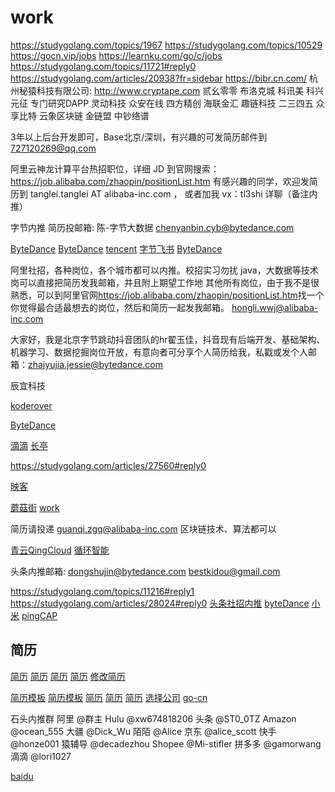 # work

<https://studygolang.com/topics/1967>
<https://studygolang.com/topics/10529>
<https://gocn.vip/jobs>
<https://learnku.com/go/c/jobs>
<https://studygolang.com/topics/11721#reply0>
<https://studygolang.com/articles/20938?fr=sidebar>
<https://bibr.cn.com/>
杭州秘猿科技有限公司: <http://www.cryptape.com>
贰幺零零
布洛克城 科讯美 科兴 元征 专门研究DAPP
灵动科技
众安在线
四方精创
海联金汇
趣链科技
二三四五
众享比特
云象区块链
金链盟
中钞络谱

3年以上后台开发即可，Base北京/深圳，有兴趣的可发简历邮件到 727120269@qq.com

阿里云神龙计算平台热招职位，详细 JD 到官网搜索：
<https://job.alibaba.com/zhaopin/positionList.htm>
有感兴趣的同学，欢迎发简历到 tanglei.tanglei AT alibaba-inc.com ，
或者加我 vx：tl3shi 详聊（备注内推）

字节内推 简历投邮箱: 陈-字节大数据
chenyanbin.cyb@bytedance.com

[ByteDance](https://github.com/wolverinn/Waking-Up)
[ByteDance](https://studygolang.com/topics/11004)
[tencent](https://studygolang.com/topics/10678#commentForm)
[字节飞书](https://www.feishu.cn/hr/feishu_social_recruitment?token=MzsxNTkwMTUwNzkxNzAxOzY4Mjc3NDMyMDE0Mjg4OTkzNDI7)
[ByteDance](https://job.bytedance.com/referral/pc/introduction?token=MzsxNTkxMDczMTEzNjMxOzY3MTExMDQ5OTg0MzgwNzc5NTU7MA)

阿里社招，各种岗位，各个城市都可以内推。校招实习勿扰
java，大数据等技术岗可以直接把简历发我邮箱，并且附上期望工作地
其他所有岗位，由于我不是很熟悉，可以到阿里官网<https://job.alibaba.com/zhaopin/positionList.htm>找一个你觉得最合适最想去的岗位，然后和简历一起发我邮箱。
hongli.wwj@alibaba-inc.com

大家好，我是北京字节跳动抖音团队的hr翟玉佳，抖音现有后端开发、基础架构、机器学习、数据挖掘岗位开放，有意向者可分享个人简历给我，私戳或发个人邮箱：zhaiyujia.jessie@bytedance.com

辰宜科技

[koderover](https://www.koderover.com/)

[ByteDance](https://mp.weixin.qq.com/s?__biz=MzU0MzQ5MDA0Mw==&mid=2247489529&idx=1&sn=2757ebfbfdd2e0c462877b1cb5c688d8&chksm=fb0bfd6dcc7c747be3746e3862723b62aab823e07f1f777fdc97ef651c160597cf2accc1ca2d&mpshare=1&scene=1&srcid=&sharer_sharetime=1584757756691&sharer_shareid=be082b9b55860bca135c279cbeb97d77&key=9e4d10ee3ad30392e53f545b5fa35a1ecb2b0abd5b8ad55b9fc3f07d48638d520dac267e7b2b2e8e54f4f8b04977667aaf7bc2baac3b958cb8a991e95ac868c352f7755f95de60a07538bbacdf31bf61&ascene=1&uin=MjYyMTk4OTk4NA%3D%3D&devicetype=Windows+10&version=62080079&lang=zh_CN&exportkey=ARQ%2Br667pSkarNCsj6V74CU%3D&pass_ticket=YK36%2BH06TDdcRIjydd4a0IWn77JFY2wrWFRoMr1L8JPILPr5gLeGqGNghnA%2B3Spe)

[滴滴](https://studygolang.com/topics/11150?fr=sidebar)
[长亭](https://studygolang.com/topics/11159#reply0)

<https://studygolang.com/articles/27560#reply0>

[映客](https://mp.weixin.qq.com/s?__biz=MzIzMjA5OTc3OQ==&mid=2652941902&idx=1&sn=85137e28606a89c3b648dee790928fce&chksm=f34e14e2c4399df44a09f23421240e674faa53c9efa9cdebfe7b2e1e4e502b5500e02c2aa9fa&scene=126&sessionid=1585729482&key=f3de4429a3d2309849215f6f9931be4834b45e769258c7b2fb0a151e3ffd08c8ebb991755a01a94d6679aebc253aceef2602fbb7255369d26bd3e756012d78078ea11effe82eedf1c9d48f14584e4808&ascene=1&uin=MjYyMTk4OTk4NA%3D%3D&devicetype=Windows+10&version=62080079&lang=zh_CN&exportkey=AWnzRuL7aee9pG%2BG5dojSPk%3D&pass_ticket=9QMCzdbuzL%2BKTgqt43ChCnTzzHZ57sYBqR7An3b4Yl0CiUB4ueDr0sii2Lkv6aXe)

[蘑菇街](https://github.com/AobingJava/JavaFamily)
[work](https://github.com/CyC2018/CS-Notes)

简历请投递 guanqi.zgq@alibaba-inc.com 区块链技术、算法都可以

[青云QingCloud](https://www.qingcloud.com/)
[循环智能](https://studygolang.com/topics/11271#reply0)

头条内推邮箱: dongshujin@bytedance.com
bestkidou@gmail.com

<https://studygolang.com/topics/11216#reply1>
<https://studygolang.com/articles/28024#reply0>
[头条社招内推](https://job.bytedance.com/referral/pc/position?token=MzsxNTgzOTkwNjYyOTIyOzY3OTk0MDk2ODE5ODg0MDQ3NDQ7MA)
[byteDance](https://www.nowcoder.com/discuss/405556)
[小米](https://studygolang.com/topics/11315#reply0)
[pingCAP](https://www.jianshu.com/p/77b0b159dffe)

## 简历

[简历](https://github.com/geekcompany/ResumeSample/blob/master/java.md)
[简历](https://mp.weixin.qq.com/s?__biz=MzIzODIzNzE0NQ==&mid=2654418827&idx=1&sn=33e1bfb39e8cafa66d094389170654c2&chksm=f2fff33dc5887a2b9c028aaa6b4c78a0b8c02e6b4763e08ee465c807b2de9354e3a849ab395e&mpshare=1&scene=1&srcid=&sharer_sharetime=1585198056644&sharer_shareid=e97c9100da56aa4014f248b28427547f&key=480a52c9d22af294b4f5c7049011ee138ad346e044a20dd4340e089eedaf19c301af8baa3763a146d1fd37f3a7da5905dfafe30b2753855ceb4a160f1f3e577718e041f4c385c27be2e9a3291991cbd8&ascene=1&uin=MjYyMTk4OTk4NA%3D%3D&devicetype=Windows+10&version=62080079&lang=zh_CN&exportkey=AThPQbsQKLbnxBvtQrdyWQQ%3D&pass_ticket=4j5eprlqK9T7jvi1nLOrVXC%2Bbl8oVhKCsgCo1nW1eC603udgpjsitRFfSCCtKgPv)
[简历](https://mp.weixin.qq.com/s?__biz=MzA3MDU2MjM4Ng==&mid=2247484767&idx=1&sn=2249317ed5eaf7d12e511f87ffac8035&chksm=9f3ba262a84c2b74cf4a7d8030703cb0c02abb96e02a639bad4c25caa8a5ce4b73310f08f019&mpshare=1&scene=1&srcid=&sharer_sharetime=1585672022632&sharer_shareid=be082b9b55860bca135c279cbeb97d77&key=988d6e79394f42a0a97bda4fab05e2573d53761f2513599e5d73583048a6df85e41d614a56c4fe7558dc700e45139fec1f78247f53c15579d29cf0385f29b884bdfdad8227bed1f4d987e0f59e65cb10&ascene=1&uin=MjYyMTk4OTk4NA%3D%3D&devicetype=Windows+10&version=62080079&lang=zh_CN&exportkey=AY3zQj0%2B7oj9mvCAMUJOo4s%3D&pass_ticket=tpQgHpcQZ0ARnPSSifiCctsLyyqemnvVzOeUeFTGEbPOOlSFQG56ZnjVr0CIxlfm)
[简历](https://github.com/Snailclimb/JavaGuide)
[修改简历](互联网侦察公众号后台回复修改简历)

[简历模板](https://resume.mdnice.com/)
[简历模板](https://github.com/mdnice/markdown-resume)
[简历](https://mp.weixin.qq.com/s?__biz=MzUzNTAzNjUzMQ==&mid=2247484080&idx=1&sn=3686d1dd288e210f8ee3f83eb40bf2eb&chksm=fa8ad5accdfd5cba76f62f33895101598db395d6c7c98a1b6f6e0d7df2e6d600dcf08afcec74&mpshare=1&scene=1&srcid=&sharer_sharetime=1586666581193&sharer_shareid=8f5ebfc9d1ebfc3a5c0ac7a81253ecbe&key=2be5a50c0e9f27d566285160a29ef8785502bcfecdb4c34927e0df7cd174ce2aba9d7278761fc78986367b08849b891e807d656261790fb9d3678d4739215fc95d0b7063cd7ba8b453fe1f33d423f497&ascene=1&uin=MjYyMTk4OTk4NA%3D%3D&devicetype=Windows+10&version=62080079&lang=zh_CN&exportkey=ATZa%2BRedoQ%2BecEdo%2BAHaauA%3D&pass_ticket=vKMN1UeGmNN3XBgl1hxvZO4Eny4S8pKaGEm7gtfgsmecDvkrTTwRBmwk09ZCfnyf)
[简历](https://mp.weixin.qq.com/s?__biz=MzI0MzIyMDM5Ng==&mid=2649826770&idx=1&sn=9bc326d8457cc33e3ddbe799f1391048&chksm=f175ef11c6026607a7f3b579e242758c04cb4c9e59e76da6d32c590dc2cfb24aa5790cf7ce19&mpshare=1&scene=1&srcid=&sharer_sharetime=1586867725719&sharer_shareid=a05c3fce97ade02888e2f7a13089e8d3&key=cdf90f9bd9e67c9bcaadb3f70ed957043ced7720f44c9bb9f0c7cc5238364c5a41ccafcb521a99e655cc87c0f2179e4b680d7d734f1a98cdd1d6135dfee2bb0d75772255e82cc857053d25df3be2bf53&ascene=1&uin=MjYyMTk4OTk4NA%3D%3D&devicetype=Windows+10&version=62080079&lang=zh_CN&exportkey=AQ5vUhv65f5Fik4e7jNdIOo%3D&pass_ticket=NJ8T%2FsBL6U2MskC8ZfV974hvbZxTwAHfKzviBWQocavpGnrQSbPtpve0KSe5uiQv)
[简历](https://mp.weixin.qq.com/s?__biz=MzU3MTg3NDYwNg==&mid=2247484503&idx=1&sn=c7a006ddd9acb1cb104128c7d8601eab&chksm=fcd8c816cbaf4100d648d55111b3c360b14777a9e94c599ed6ad3e200045956df75db8e7164a&mpshare=1&scene=1&srcid=0415fXWjOsKvaFV6nq6uZs7Q&sharer_sharetime=1586919085672&sharer_shareid=be082b9b55860bca135c279cbeb97d77&key=92a58dc17248b4b84cf39fe7c968b93c2b8b33bf12995614c19c264da66bbc0df552ac21f92ff0bf7b98780050d74785e76284daeb95fff96e0a90be633e2897ffcfbaefdf243ca93cec95e55b4d8781&ascene=1&uin=MjYyMTk4OTk4NA%3D%3D&devicetype=Windows+10&version=62080079&lang=zh_CN&exportkey=AR9v5%2Ba0PduxBmGatS4fUjM%3D&pass_ticket=hRK18tJs7F7HalyYBbrP4Wr2mAmsSzMyvX%2FsyODQyqx0cOzBlIE7yu%2BjRPui1FaT)
[选择公司](https://mp.weixin.qq.com/s?__biz=MzA3MzA5MTU4NA==&mid=2247484348&idx=1&sn=5c1b3fdcf86ade968621141df01976db&chksm=9f151cd3a86295c57739b40efe5192400e16da40635406c9d1ac4021c56b66fa923cfc91c2d7&mpshare=1&scene=1&srcid=&sharer_sharetime=1587388872400&sharer_shareid=0d8859a528b3df5d9c34675db058043a&key=cdf90f9bd9e67c9be3b2cba19022d8b97b05fd94c03b15db5bc4871a443f9aabde25777a7d638aaf13f6dea07172bcffa0cf3b71156961e74dcd6e1daf98425c1288142cd122c1aa17fbb4faa8f1dc7e&ascene=1&uin=MjYyMTk4OTk4NA%3D%3D&devicetype=Windows+10&version=62080079&lang=zh_CN&exportkey=Ab6%2B4QMsQpPIPv04grqm6K4%3D&pass_ticket=hRK18tJs7F7HalyYBbrP4Wr2mAmsSzMyvX%2FsyODQyqx0cOzBlIE7yu%2BjRPui1FaT)
[go-cn](https://gocn.vip/jobs)

石头内推群
阿里 @群主
Hulu @xw674818206
头条 @ST0_0TZ
Amazon @ocean_555
大疆 @Dick_Wu
陌陌 @Alice
京东 @alice_scott
快手 @honze001
猿辅导 @decadezhou
Shopee @Mi-stifler
拼多多 @gamorwang
滴滴 @lori1027

[baidu](https://studygolang.com/topics/11659#reply1)
